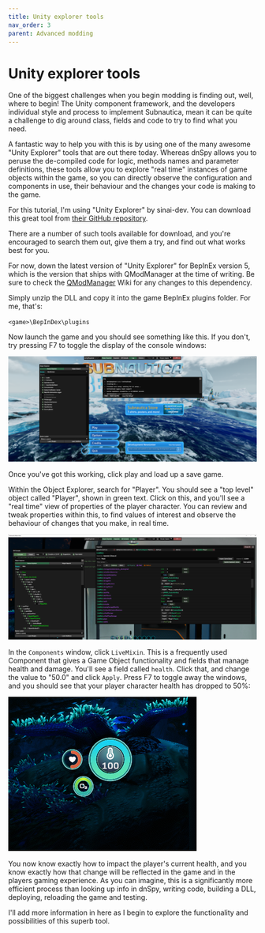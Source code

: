 ```yaml
---
title: Unity explorer tools
nav_order: 3
parent: Advanced modding
---
```


# Unity explorer tools

One of the biggest challenges when you begin modding is finding out, well, where to begin! The Unity component framework, and the developers individual style and process to implement Subnautica, mean it can be quite a challenge to dig around class, fields and code to try to find what you need.

A fantastic way to help you with this is by using one of the many awesome "Unity Explorer" tools that are out there today. Whereas dnSpy allows you to peruse the de-compiled code for logic, methods names and parameter definitions, these tools allow you to explore "real time" instances of game objects within the game, so you can directly observe the configuration and components in use, their behaviour and the changes your code is making to the game.

For this tutorial, I'm using "Unity Explorer" by sinai-dev. You can download this great tool from [their GitHub repository](https://github.com/sinai-dev/UnityExplorer/releases).

There are a number of such tools available for download, and you're encouraged to search them out, give them a try, and find out what works best for you.

For now, down the latest version of "Unity Explorer" for BepInEx version 5, which is the version that ships with QModManager at the time of writing. Be sure to check the [QModManager](https://github.com/SubnauticaModding/QModManager/wiki) Wiki for any changes to this dependency.

Simply unzip the DLL and copy it into the game BepInEx plugins folder. For me, that's:

`<game>\BepInDex\plugins`

Now launch the game and you should see something like this. If you don't, try pressing F7 to toggle the display of the console windows:

![](.\media\unityexplorerhome.png)

Once you've got this working, click play and load up a save game.

Within the Object Explorer, search for "Player". You should see a "top level" object called "Player", shown in green text. Click on this, and you'll see a "real time" view of properties of the player character. You can review and tweak properties within this, to find values of interest and observe the behaviour of changes that you make, in real time.

![](.\media\unityexplorerplayerhealth.png)

In the `Components` window, click `LiveMixin`. This is a frequently used Component that gives a Game Object functionality and fields that manage health and damage. You'll see a field called `health`. Click that, and change the value to "50.0" and click `Apply`. Press F7 to toggle away the windows, and you should see that your player character health has dropped to 50%:

![](.\media\unityexplorerplayerhealth50.png)

You now know exactly how to impact the player's current health, and you know exactly how that change will be reflected in the game and in the players gaming experience. As you can imagine, this is a significantly more efficient process than looking up info in dnSpy, writing code, building a DLL, deploying, reloading the game and testing.

I'll add more information in here as I begin to explore the functionality and possibilities of this superb tool.
